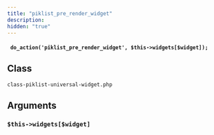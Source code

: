```yaml
---
title: "piklist_pre_render_widget"
description:
hidden: "true"
---
```


#### ` do_action('piklist_pre_render_widget', $this->widgets[$widget]);`


## Class
`class-piklist-universal-widget.php`

## Arguments

### `$this->widgets[$widget]`
